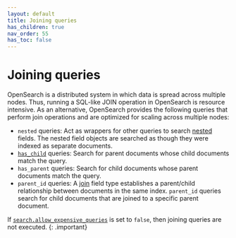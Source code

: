 ```yaml
---
layout: default
title: Joining queries
has_children: true
nav_order: 55
has_toc: false
---
```


# Joining queries

OpenSearch is a distributed system in which data is spread across multiple nodes. Thus, running a SQL-like JOIN operation in OpenSearch is resource intensive. As an alternative, OpenSearch provides the following queries that perform join operations and are optimized for scaling across multiple nodes:

- `nested` queries: Act as wrappers for other queries to search [nested]({{site.url}}{{site.baseurl}}/field-types/supported-field-types/nested/) fields. The nested field objects are searched as though they were indexed as separate documents.
- [`has_child`]({{site.url}}{{site.baseurl}}/query-dsl/joining/has-child/) queries: Search for parent documents whose child documents match the query.
- `has_parent` queries: Search for child documents whose parent documents match the query.
- `parent_id` queries: A [join]({{site.url}}{{site.baseurl}}/field-types/supported-field-types/join/) field type establishes a parent/child relationship between documents in the same index. `parent_id` queries search for child documents that are joined to a specific parent document. 

If [`search.allow_expensive_queries`]({{site.url}}{{site.baseurl}}/query-dsl/index/#expensive-queries) is set to `false`, then joining queries are not executed.
{: .important}